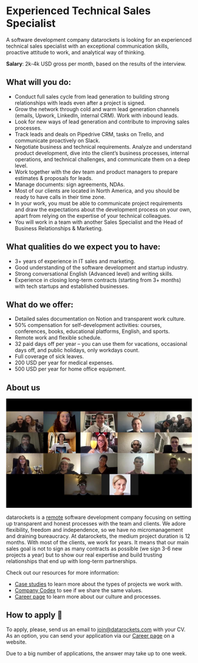 #  Experienced Technical Sales Specialist

A software development company datarockets is looking for an experienced technical sales specialist with an exceptional communication skills, proactive attitude to work, and analytical way of thinking. 

**Salary**: 2k-4k USD gross per month, based on the results of the interview.

## What will you do:

- Conduct full sales cycle from lead generation to building strong relationships with leads even after a project is signed.
- Grow the network through cold and warm lead generation channels (emails, Upwork, LinkedIn, internal CRM). Work with inbound leads.
- Look for new ways of lead generation and contribute to improving sales processes. 
- Track leads and deals on Pipedrive CRM, tasks on Trello, and communicate proactively on Slack. 
- Negotiate business and technical requirements. Analyze and understand product development, dive into the client’s business processes, internal operations, and technical challenges, and communicate them on a deep level. 
- Work together with the dev team and product managers to prepare estimates & proposals for leads.
- Manage documents: sign agreements, NDAs. 
- Most of our clients are located in North America, and you should be ready to have calls in their time zone. 
- In your work, you must be able to communicate project requirements and draw the expectations about the development process on your own, apart from relying on the expertise of your technical colleagues. 
- You will work in a team with another Sales Specialist and the Head of Business Relationships & Marketing.


## What qualities do we expect you to have:

- 3+ years of experience in IT sales and marketing. 
- Good understanding of the software development and startup industry. 
- Strong conversational English (Advanced level) and writing skills.
- Experience in closing long-term contracts (starting from 3+ months) with tech startups and established businesses.
 


## What do we offer:

- Detailed sales documentation on Notion and transparent work culture. 
- 50% compensation for self-development activities: courses, conferences, books, educational platforms, English, and sports.
- Remote work and flexible schedule.
- 32 paid days off per year – you can use them for vacations, occasional days off, and public holidays, only workdays count.
- Full coverage of sick leaves.
- 200 USD per year for medical expenses.
- 500 USD per year for home office equipment.

## About us

[![datarockets team](https://github.com/datarockets/career/blob/master/images/photo%20from%20New%20Year%20party.3.jpg)](https://www.instagram.com/datarockets/)


datarockets is a [remote](https://github.com/datarockets/career#remote) software development company focusing on setting up transparent and honest processes with the team and clients. We adore flexibility, freedom and independence, so we have no micromanagement and draining bureaucracy. 
At datarockets, the medium project duration is 12 months. With most of the clients, we work for years. It means that our main sales goal is not to sign as many contracts as possible (we sign 3-6 new projects a year) but to show our real expertise and build trusting relationships that end up with long-term partnerships.

Check out our resources for more information:

- [Case studies](https://datarockets.com/case-studies/) to learn more about the types of projects we work with.
- [Company Codex](https://github.com/datarockets/career#work-as-a-team-with-clients) to see if we share the same values.
- [Career page](https://datarockets.com/career/) to learn more about our culture and processes.

## How to apply 💌

To apply, please, send us an email to [join@datarockets.com](mailto:join@datarockets.com) with your CV.  As an option, you can send your application via our [Career page](https://datarockets.com/career/) on a website.

Due to a big number of applications, the answer may take up to one week.
